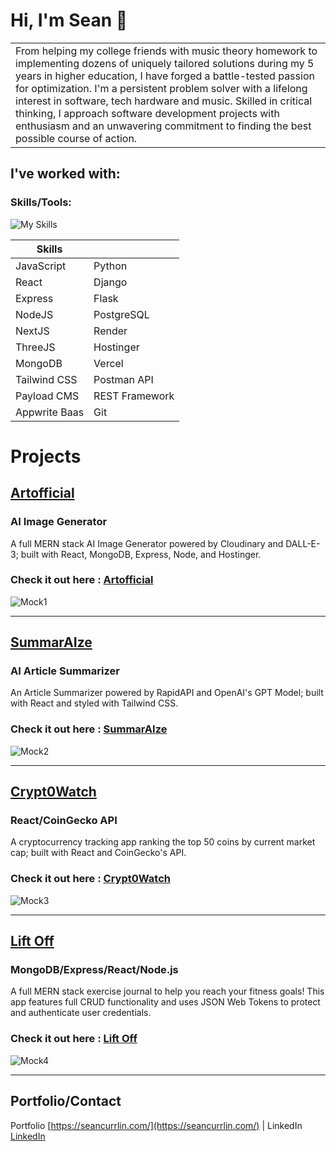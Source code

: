 # Hi, I'm Sean 👋

<table>
<tr>
<td>
From helping my college friends with music theory homework to implementing dozens of uniquely tailored solutions during my 5 years in higher education, I have forged a battle-tested passion for optimization. I'm a persistent problem solver with a lifelong interest in software, tech hardware and music. Skilled in critical thinking, I approach software development projects with enthusiasm and an unwavering commitment to finding the best possible course of action.
</td>
</tr>
</table>

## I've worked with:

### Skills/Tools:

![My Skills](https://skillicons.dev/icons?i=js,react,express,mongodb,nodejs,nextjs,threejs,tailwind,python,django,flask,postgres,vercel,postman,git)


| Skills        |               |
| ------------- | ------------- |
| JavaScript    | Python        |
| React         | Django        |
| Express       | Flask         |
| NodeJS        | PostgreSQL    |
| NextJS        | Render        |
| ThreeJS       | Hostinger     |
| MongoDB       | Vercel        |
| Tailwind CSS  | Postman API   |
| Payload CMS   | REST Framework|
| Appwrite Baas | Git           |

# Projects


## [Artofficial](https://github.com/Scurrlin/Artofficial)

### AI Image Generator

A full MERN stack AI Image Generator powered by Cloudinary and DALL-E-3; built with React, MongoDB, Express, Node, and Hostinger.

### Check it out here : [Artofficial](http://www.artofficial.fun)

![Mock1](https://i.imgur.com/C68pL4c.png)

<hr>

## [SummarAIze](https://github.com/Scurrlin/AI_Article_Summarizer_Clone)

### AI Article Summarizer

An Article Summarizer powered by RapidAPI and OpenAI's GPT Model; built with React and styled with Tailwind CSS. 

### Check it out here : [SummarAIze](https://summaraize-jj5v.onrender.com/)

![Mock2](https://i.imgur.com/jHjQmjP.png)

<hr>

## [Crypt0Watch](https://github.com/Scurrlin/Crypt0Watch)

### React/CoinGecko API

A cryptocurrency tracking app ranking the top 50 coins by current market cap; built with React and CoinGecko's API.

### Check it out here : [Crypt0Watch](https://crypt0watch.onrender.com/)

![Mock3](https://i.imgur.com/OMS9OlV.png)

<hr>

## [Lift Off](https://github.com/Scurrlin/Lift-Off)

### MongoDB/Express/React/Node.js

A full MERN stack exercise journal to help you reach your fitness goals! This app features full CRUD functionality and uses JSON Web Tokens to protect and authenticate user credentials.

### Check it out here : [Lift Off](http://www.lift-off.fun/)

![Mock4](https://i.imgur.com/zKpwWs2.png)

<hr>

## Portfolio/Contact

Portfolio [https://seancurrlin.com/](https://seancurrlin.com/) | LinkedIn [LinkedIn](https://www.linkedin.com/in/seancurrlin//) 
